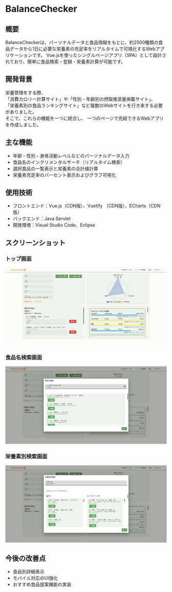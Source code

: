 # BalanceChecker

## 概要
BalanceCheckerは、パーソナルデータと食品情報をもとに、約2500種類の食品データから1日に必要な栄養素の充足率をリアルタイムで可視化するWebアプリケーションです。
Vue.jsを使ったシングルページアプリ（SPA）として設計されており、簡単に食品検索・登録・栄養素計算が可能です。

## 開発背景
栄養管理をする際、  
「消費カロリー計算サイト」や「性別・年齢別の摂取推奨量掲載サイト」、  
「栄養素別の食品ランキングサイト」など複数のWebサイトを行き来する必要がありました。  
そこで、これらの機能を一つに統合し、  一つのページで完結できるWebアプリを作成しました。


## 主な機能
- 年齢・性別・身体活動レベルなどのパーソナルデータ入力  
- 食品名のインクリメンタルサーチ（リアルタイム検索）  
- 選択食品の一覧表示と栄養素の合計値計算  
- 栄養素充足率のパーセント表示およびグラフ可視化

## 使用技術
- フロントエンド：Vue.js（CDN版）、Vuetify （CDN版）、ECharts（CDN版）
- バックエンド：Java Servlet
- 開発環境：Visual Studio Code、Eclipse

## スクリーンショット
### トップ画面  
![トップ画面](./screenshots/top.PNG)

### 食品名検索画面  
![食品名検索画面](./screenshots/search1.PNG)

### 栄養素別検索画面  
![栄養素別検索画面](./screenshots/search2.PNG)

## 今後の改善点
- 食品別詳細表示
- モバイル対応のUI強化  
- おすすめ食品提案機能の実装
